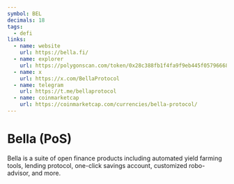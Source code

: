 ```yaml
---
symbol: BEL
decimals: 18
tags:
  - defi
links:
  - name: website
    url: https://bella.fi/
  - name: explorer
    url: https://polygonscan.com/token/0x28c388fb1f4fa9f9eb445f0579666849ee5eeb42
  - name: x
    url: https://x.com/BellaProtocol
  - name: telegram
    url: https://t.me/bellaprotocol
  - name: coinmarketcap
    url: https://coinmarketcap.com/currencies/bella-protocol/
---
```


# Bella (PoS)

Bella is a suite of open finance products including automated yield farming tools, lending protocol, one-click savings account, customized robo-advisor, and more.

